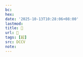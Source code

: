 ```yaml
---
bc:
hex:
date: '2025-10-13T10:28:06+08:00'
lastmod:
title: 􁹌
url: 􁹌
tags: [起]
src: DCCV
note:
---
```


